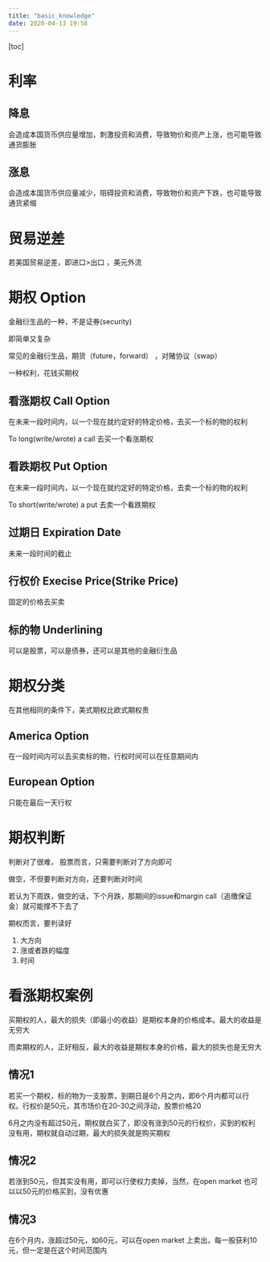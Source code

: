 ```yaml
---
title: "basic_knowledge"
date: 2020-04-13 19:58
---
```

[toc]









# 利率

## 降息

会造成本国货币供应量增加，刺激投资和消费，导致物价和资产上涨，也可能导致通货膨胀

## 涨息

会造成本国货币供应量减少，阻碍投资和消费，导致物价和资产下跌，也可能导致通货紧缩



# 贸易逆差

若美国贸易逆差，即进口>出口 ，美元外流





# 期权 Option

金融衍生品的一种，不是证券(security)

即简单又复杂



常见的金融衍生品，期货（future，forward） ，对赌协议（swap）



一种权利，花钱买期权





## 看涨期权 Call Option

在未来一段时间内，以一个现在就约定好的特定价格，去买一个标的物的权利

To long(write/wrote) a call 去买一个看涨期权



## 看跌期权 Put Option

在未来一段时间内，以一个现在就约定好的特定价格，去卖一个标的物的权利

To short(write/wrote) a put  去卖一个看跌期权





## 过期日 Expiration Date 

未来一段时间的截止



## 行权价 Execise Price(Strike Price)

固定的价格去买卖



## 标的物 Underlining

可以是股票，可以是债券，还可以是其他的金融衍生品



# 期权分类

在其他相同的条件下，美式期权比欧式期权贵



## America Option 

在一段时间内可以去买卖标的物，行权时间可以在任意期间内





## European Option

只能在最后一天行权





# 期权判断

判断对了很难， 股票而言，只需要判断对了方向即可

做空，不但要判断对方向，还要判断对时间

若认为下周跌，做空的话，下个月跌，那期间的issue和margin call（追缴保证金）就可能撑不下去了



期权而言，要判读好

1. 大方向
2. 涨或者跌的幅度
3. 时间



# 看涨期权案例

买期权的人，最大的损失（即最小的收益）是期权本身的价格成本。最大的收益是无穷大

而卖期权的人，正好相反，最大的收益是期权本身的价格，最大的损失也是无穷大

## 情况1

若买一个期权，标的物为一支股票，到期日是6个月之内，即6个月内都可以行权。行权价是50元，其市场价在20-30之间浮动，股票价格20

6月之内没有超过50元，期权就白买了，即没有涨到50元的行权价，买到的权利没有用，期权就自动过期，最大的损失就是购买期权

## 情况2

若涨到50元，但其实没有用，即可以行使权力卖掉，当然，在open market 也可以以50元的价格买到，没有优惠

## 情况3

在6个月内，涨超过50元，如60元，可以在open market 上卖出，每一股获利10元，但一定是在这个时间范围内











